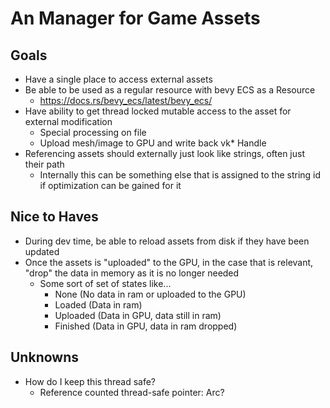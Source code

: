# An Manager for Game Assets

## Goals
* Have a single place to access external assets
* Be able to be used as a regular resource with bevy ECS as a Resource
  * https://docs.rs/bevy_ecs/latest/bevy_ecs/
* Have ability to get thread locked mutable access to the asset for external modification
  * Special processing on file
  * Upload mesh/image to GPU and write back vk* Handle
* Referencing assets should externally just look like strings, often just their path
  * Internally this can be something else that is assigned to the string id if optimization can be gained for it

## Nice to Haves
* During dev time, be able to reload assets from disk if they have been updated
* Once the assets is "uploaded" to the GPU, in the case that is relevant, "drop" the data in memory as it is no longer needed
  * Some sort of set of states like...
    * None (No data in ram or uploaded to the GPU)
    * Loaded (Data in ram)
    * Uploaded (Data in GPU, data still in ram)
    * Finished (Data in GPU, data in ram dropped)

## Unknowns
* How do I keep this thread safe?
  * Reference counted thread-safe pointer: Arc?
